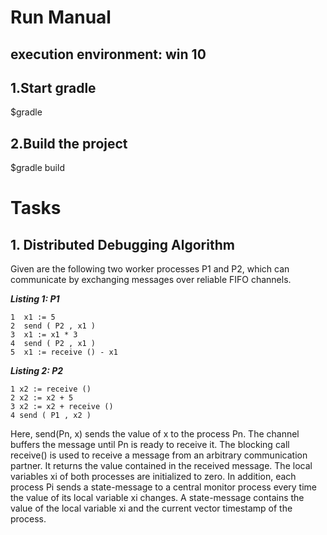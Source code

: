 # Run Manual

## execution environment: win 10

## 1.Start gradle
$gradle

## 2.Build the project
$gradle build

# Tasks
## 1. Distributed Debugging Algorithm
Given are the following two worker processes P1 and P2, which can communicate by exchanging messages over reliable FIFO channels.  

***Listing 1: P1***   
```
1  x1 := 5  
2  send ( P2 , x1 )  
3  x1 := x1 * 3  
4  send ( P2 , x1 )  
5  x1 := receive () - x1  
```
***Listing 2: P2***
```
1 x2 := receive ()
2 x2 := x2 + 5
3 x2 := x2 + receive ()
4 send ( P1 , x2 )
```
Here, send(Pn, x) sends the value of x to the process Pn. The channel buffers the message until Pn is ready to receive it. The blocking call receive() is used to receive a message from an arbitrary communication partner. 
It returns the value contained in the received message. 
The local variables xi of both processes are initialized to zero.
In addition, each process Pi sends a state-message to a central monitor process every time the value of its local variable xi changes. A state-message contains the value of the local variable xi and the current vector timestamp of the process. 

